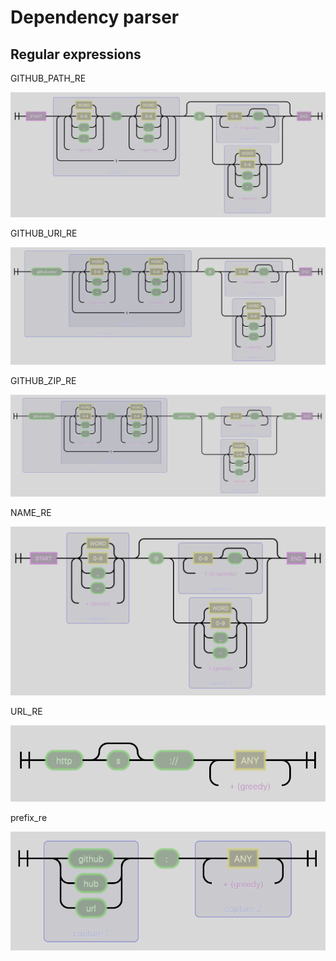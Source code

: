 # Dependency parser

## Regular expressions

GITHUB_PATH_RE

![](./img/GITHUB_PATH_RE.png)

GITHUB_URI_RE

![](./img/GITHUB_URI_RE.png)

GITHUB_ZIP_RE

![](./img/GITHUB_ZIP_RE.png)

NAME_RE

![](./img/NAME_RE.png)

URL_RE

![](./img/URL_RE.png)

prefix_re

![](./img/prefix_re.png)
